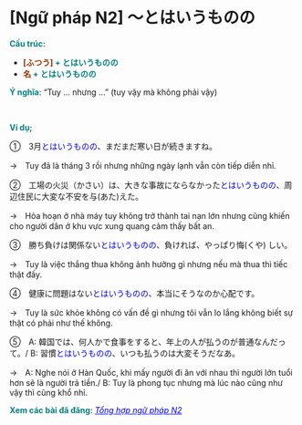 # [Ngữ pháp N2] ～とはいうものの
<div class="entry-content">
<p><span style="color: #008080;"><strong>Cấu trúc:</strong></span></p>
<ul>
<li><span style="color: #008080;"><strong><span style="color: #993300;">[ふつう]</span> + とはいうものの</strong></span></li>
<li><span style="color: #008080;"><strong><span style="color: #993300;">名</span> + とはいうものの</strong></span></li>
</ul>
<p><span style="color: #008080;"><strong>Ý nghĩa</strong></span>: “Tuy … nhưng …” (tuy vậy mà không phải vậy)</p>
<p><!-- inside_article4_japanese_responsive --><br/>
<ins class="adsbygoogle adslot_1" data-ad-client="ca-pub-2233580070484357" data-ad-slot="4413057825" style="display: inline-block;"></ins><br/>
<script>// <![CDATA[
(adsbygoogle = window.adsbygoogle || []).push({});
// ]]&gt;</script></p>
<p><span style="color: #008080;"><strong>Ví dụ;</strong></span></p>
<p>①　3月<span style="color: #0000ff;">とはいうものの</span>、まだまだ寒い日が続きますね。</p>
<p>→　Tuy đã là tháng 3 rồi nhưng những ngày lạnh vẫn còn tiếp diễn nhỉ.</p>
<p>②　工場の火災（かさい）は、大きな事故にならなかった<span style="color: #0000ff;">とはいうものの</span>、周辺住民に大変な不安を与(あた)えた。</p>
<p>→　Hỏa hoạn ở nhà máy tuy không trở thành tai nạn lớn nhưng cũng khiến cho người dân ở khu vực xung quang cảm thấy bất an.</p>
<p>③　勝ち負けは関係ない<span style="color: #0000ff;">とはいうものの</span>、負ければ、やっぱり悔(くや) しい。</p>
<p>→　Tuy là việc thắng thua không ảnh hưởng gì nhưng nếu mà thua thì tiếc thật đấy.</p>
<p>④　健康に問題はない<span style="color: #0000ff;">とはいうものの</span>、本当にそうなのか心配です。</p>
<p>→　Tuy là sức khỏe không có vấn đề gì nhưng tôi vẫn lo lắng không biết sự thật có phải như thế không.</p>
<p>⑤　A: 韓国では、何人かで食事をすると、年上の人が払うのが普通なんだって。/ B: 習慣<span style="color: #0000ff;">とはいうものの</span>、いつも払うのは大変そうだなあ。</p>
<p>→　A: Nghe nói ở Hàn Quốc, khi mấy người đi ăn với nhau thì người lớn tuổi hơn sẽ là người trả tiền./ B: Tuy là phong tục nhưng mà lúc nào cũng như vậy thì cũng khổ nhỉ.</p>
<p><strong><span style="color: #008080;">Xem các bài đã đăng</span></strong>: <span style="color: #0000ff;"><em><a href="https://bikae.net/ngu-phap/tong-hop-ngu-phap-n2/" style="color: #0000ff;" target="_blank">Tổng hợp ngữ pháp N2</a></em></span></p>

</div>